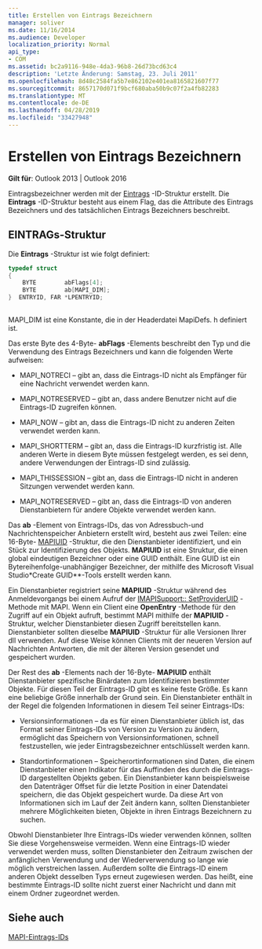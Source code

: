 ```yaml
---
title: Erstellen von Eintrags Bezeichnern
manager: soliver
ms.date: 11/16/2014
ms.audience: Developer
localization_priority: Normal
api_type:
- COM
ms.assetid: bc2a9116-948e-4da3-96b8-26d73bcd63c4
description: 'Letzte Änderung: Samstag, 23. Juli 2011'
ms.openlocfilehash: 8d48c2584fa5b7e862102e401ea8165821607f77
ms.sourcegitcommit: 8657170d071f9bcf680aba50b9c07f2a4fb82283
ms.translationtype: MT
ms.contentlocale: de-DE
ms.lasthandoff: 04/28/2019
ms.locfileid: "33427948"
---
```

# <a name="constructing-entry-identifiers"></a>Erstellen von Eintrags Bezeichnern

  
  
**Gilt für**: Outlook 2013 | Outlook 2016 
  
Eintragsbezeichner werden mit der [Eintrags](entryid.md) -ID-Struktur erstellt. Die **Eintrags** -ID-Struktur besteht aus einem Flag, das die Attribute des Eintrags Bezeichners und des tatsächlichen Eintrags Bezeichners beschreibt. 
  
## <a name="entryid-structure"></a>EINTRAGs-Struktur

Die **Eintrags** -Struktur ist wie folgt definiert: 
  
```cpp
typedef struct
{
    BYTE        abFlags[4];
    BYTE        ab[MAPI_DIM];
}  ENTRYID, FAR *LPENTRYID;
 
```

MAPI_DIM ist eine Konstante, die in der Headerdatei MapiDefs. h definiert ist. 
  
Das erste Byte des 4-Byte- **abFlags** -Elements beschreibt den Typ und die Verwendung des Eintrags Bezeichners und kann die folgenden Werte aufweisen: 
  
- MAPI_NOTRECI – gibt an, dass die Eintrags-ID nicht als Empfänger für eine Nachricht verwendet werden kann.
    
- MAPI_NOTRESERVED – gibt an, dass andere Benutzer nicht auf die Eintrags-ID zugreifen können.
    
- MAPI_NOW – gibt an, dass die Eintrags-ID nicht zu anderen Zeiten verwendet werden kann.
    
- MAPI_SHORTTERM – gibt an, dass die Eintrags-ID kurzfristig ist. Alle anderen Werte in diesem Byte müssen festgelegt werden, es sei denn, andere Verwendungen der Eintrags-ID sind zulässig.
    
- MAPI_THISSESSION – gibt an, dass die Eintrags-ID nicht in anderen Sitzungen verwendet werden kann.
    
- MAPI_NOTRESERVED – gibt an, dass die Eintrags-ID von anderen Dienstanbietern für andere Objekte verwendet werden kann.
    
Das **ab** -Element von Eintrags-IDs, das von Adressbuch-und Nachrichtenspeicher Anbietern erstellt wird, besteht aus zwei Teilen: eine 16-Byte- [MAPIUID](mapiuid.md) -Struktur, die den Dienstanbieter identifiziert, und ein Stück zur Identifizierung des Objekts. **MAPIUID** ist eine Struktur, die einen global eindeutigen Bezeichner oder eine GUID enthält. Eine GUID ist ein Bytereihenfolge-unabhängiger Bezeichner, der mithilfe des Microsoft Visual Studio*Create GUID**-Tools erstellt werden kann. 
  
Ein Dienstanbieter registriert seine **MAPIUID** -Struktur während des Anmeldevorgangs bei einem Aufruf der [IMAPISupport:: SetProviderUID](imapisupport-setprovideruid.md) -Methode mit MAPI. Wenn ein Client eine **OpenEntry** -Methode für den Zugriff auf ein Objekt aufruft, bestimmt MAPI mithilfe der **MAPIUID** -Struktur, welcher Dienstanbieter diesen Zugriff bereitstellen kann. Dienstanbieter sollten dieselbe **MAPIUID** -Struktur für alle Versionen Ihrer dll verwenden. Auf diese Weise können Clients mit der neueren Version auf Nachrichten Antworten, die mit der älteren Version gesendet und gespeichert wurden. 
  
Der Rest des **ab** -Elements nach der 16-Byte- **MAPIUID** enthält Dienstanbieter spezifische Binärdaten zum Identifizieren bestimmter Objekte. Für diesen Teil der Eintrags-ID gibt es keine feste Größe. Es kann eine beliebige Größe innerhalb der Grund sein. Ein Dienstanbieter enthält in der Regel die folgenden Informationen in diesem Teil seiner Eintrags-IDs: 
  
- Versionsinformationen – da es für einen Dienstanbieter üblich ist, das Format seiner Eintrags-IDs von Version zu Version zu ändern, ermöglicht das Speichern von Versionsinformationen, schnell festzustellen, wie jeder Eintragsbezeichner entschlüsselt werden kann.
    
- Standortinformationen – Speicherortinformationen sind Daten, die einem Dienstanbieter einen Indikator für das Auffinden des durch die Eintrags-ID dargestellten Objekts geben. Ein Dienstanbieter kann beispielsweise den Datenträger Offset für die letzte Position in einer Datendatei speichern, die das Objekt gespeichert wurde. Da diese Art von Informationen sich im Lauf der Zeit ändern kann, sollten Dienstanbieter mehrere Möglichkeiten bieten, Objekte in ihren Eintrags Bezeichnern zu suchen.
    
Obwohl Dienstanbieter Ihre Eintrags-IDs wieder verwenden können, sollten Sie diese Vorgehensweise vermeiden. Wenn eine Eintrags-ID wieder verwendet werden muss, sollten Dienstanbieter den Zeitraum zwischen der anfänglichen Verwendung und der Wiederverwendung so lange wie möglich verstreichen lassen. Außerdem sollte die Eintrags-ID einem anderen Objekt desselben Typs erneut zugewiesen werden. Das heißt, eine bestimmte Eintrags-ID sollte nicht zuerst einer Nachricht und dann mit einem Ordner zugeordnet werden.
  
## <a name="see-also"></a>Siehe auch



[MAPI-Eintrags-IDs](mapi-entry-identifiers.md)

